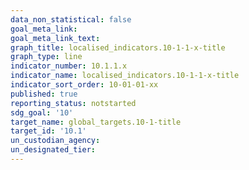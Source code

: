 ```yaml
---
data_non_statistical: false
goal_meta_link:
goal_meta_link_text:
graph_title: localised_indicators.10-1-1-x-title
graph_type: line
indicator_number: 10.1.1.x
indicator_name: localised_indicators.10-1-1-x-title
indicator_sort_order: 10-01-01-xx
published: true
reporting_status: notstarted
sdg_goal: '10'
target_name: global_targets.10-1-title
target_id: '10.1'
un_custodian_agency:
un_designated_tier:
---
```


